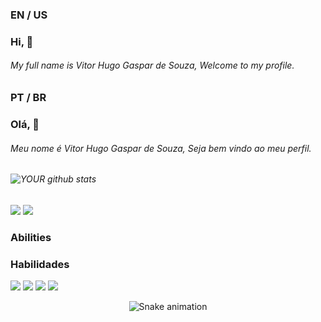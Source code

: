 ### EN / US
### Hi, 👋<h6>My full name is Vitor Hugo Gaspar de Souza, Welcome to my profile.<h6>
### PT / BR  
### Olá, 👋<h6>Meu nome é Vitor Hugo Gaspar de Souza, Seja bem vindo ao meu perfil.<h6>![YOUR github stats](https://github-readme-stats.vercel.app/api?username=D3Vitt1n)

[<img src="https://img.shields.io/badge/linkedin-%230077B5.svg?&style=for-the-badge&logo=linkedin&logoColor=white" />](https://www.linkedin.com/in/d3vitor/) [<img src="https://img.shields.io/badge/Twitch-9146FF?style=for-the-badge&logo=twitch&logoColor=white">](https://www.twitch.tv/csvitt1n)

### Abilities
### Habilidades

<img src="https://img.shields.io/badge/Java-ED8B00?style=for-the-badge&logo=openjdk&logoColor=white" /> <img src="https://img.shields.io/badge/PHP-777BB4?style=for-the-badge&logo=php&logoColor=white" /> <img src="https://img.shields.io/badge/React-20232A?style=for-the-badge&logo=react&logoColor=61DAFB" /> <img src="https://img.shields.io/badge/JavaScript-323330?style=for-the-badge&logo=javascript&logoColor=F7DF1E" />

<div align="center">

  ![Snake animation](https://github.com/danielbped/danielbped/blob/output/github-contribution-grid-snake.svg)
  
</div>
